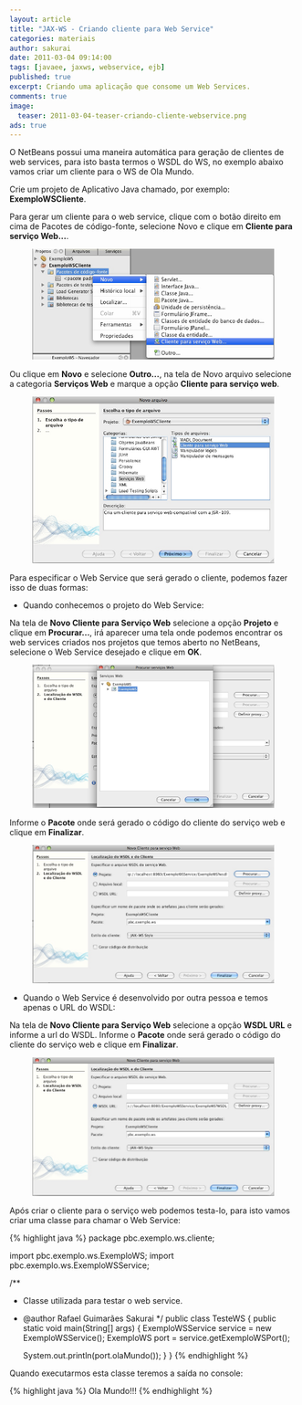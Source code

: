 ```yaml
---
layout: article
title: "JAX-WS - Criando cliente para Web Service"
categories: materiais
author: sakurai
date: 2011-03-04 09:14:00
tags: [javaee, jaxws, webservice, ejb]
published: true
excerpt: Criando uma aplicação que consome um Web Services.
comments: true
image:
  teaser: 2011-03-04-teaser-criando-cliente-webservice.png
ads: true
---
```


O NetBeans possui uma maneira automática para geração de clientes de web services, para isto basta termos o WSDL do WS, no exemplo abaixo vamos criar um cliente para o WS de Ola Mundo.

Crie um projeto de Aplicativo Java chamado, por exemplo: **ExemploWSCliente**.

Para gerar um cliente para o web service, clique com o botão direito em cima de Pacotes de código-fonte, selecione Novo e clique em **Cliente para serviço Web...**.

<figure>
    <a href="/images/2011-03-04-criando-cliente-webservice-01.png"><img src="/images/2011-03-04-criando-cliente-webservice-01.png" alt="Criando um cliente de Web Service."></a>
</figure>

Ou clique em **Novo** e selecione **Outro...**, na tela de Novo arquivo selecione a categoria **Serviços Web** e marque a opção **Cliente para serviço web**.

<figure>
    <a href="/images/2011-03-04-criando-cliente-webservice-02.png"><img src="/images/2011-03-04-criando-cliente-webservice-02.png" alt="Criando um cliente de Web Service."></a>
</figure>

Para especificar o Web Service que será gerado o cliente, podemos fazer isso de duas formas:

- Quando conhecemos o projeto do Web Service:

Na tela de **Novo Cliente para Serviço Web** selecione a opção **Projeto** e clique em **Procurar...**, irá aparecer uma tela onde podemos encontrar os web services criados nos projetos que temos aberto no NetBeans, selecione o Web Service desejado e clique em **OK**.

<figure>
    <a href="/images/2011-03-04-criando-cliente-webservice-03.png"><img src="/images/2011-03-04-criando-cliente-webservice-03.png" alt="Criando um cliente de Web Service."></a>
</figure>

Informe o **Pacote** onde será gerado o código do cliente do serviço web e clique em **Finalizar**.

<figure>
    <a href="/images/2011-03-04-criando-cliente-webservice-04.png"><img src="/images/2011-03-04-criando-cliente-webservice-04.png" alt="Criando um cliente de Web Service."></a>
</figure>

- Quando o Web Service é desenvolvido por outra pessoa e temos apenas o URL do WSDL:

Na tela de **Novo Cliente para Serviço Web** selecione a opção **WSDL URL** e informe a url do WSDL. Informe o **Pacote** onde será gerado o código do cliente do serviço web e clique em **Finalizar**.

<figure>
    <a href="/images/2011-03-04-criando-cliente-webservice-05.png"><img src="/images/2011-03-04-criando-cliente-webservice-05.png" alt="Criando um cliente de Web Service."></a>
</figure>

Após criar o cliente para o serviço web podemos testa-lo, para isto vamos criar uma classe para chamar o Web Service:

{% highlight java %}
package pbc.exemplo.ws.cliente;

import pbc.exemplo.ws.ExemploWS;
import pbc.exemplo.ws.ExemploWSService;

/**
 * Classe utilizada para testar o web service.
 * @author Rafael Guimarães Sakurai
 */
public class TesteWS {
  public static void main(String[] args) {
    ExemploWSService service = new ExemploWSService();
    ExemploWS port = service.getExemploWSPort();

    System.out.println(port.olaMundo());
  }
}
{% endhighlight %}

Quando executarmos esta classe teremos a saída no console:

{% highlight java %}
Ola Mundo!!!
{% endhighlight %}
